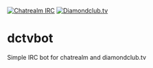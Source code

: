 [![Chatrealm IRC][chatrealm-badge]][chatrealm-link]
[![Diamondclub.tv][dctv-badge]][dctv-link]

# dctvbot
Simple IRC bot for chatrealm and diamondclub.tv

[dctv-link]: https://diamondclub.tv
[dctv-badge]: https://img.shields.io/badge/diamondclub-tv-blue.svg?style=flat-square

[chatrealm-link]: https://irc.chatrealm.net
[chatrealm-badge]: https://img.shields.io/badge/chatrealm-irc-orange.svg?style=flat-square
